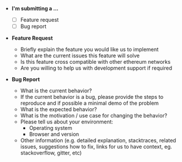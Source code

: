 * **I'm submitting a ...**
    - [ ] Feature request
    - [ ] Bug report

* **Feature Request**
    - Briefly explain the feature you would like us to implement
    - What are the current issues this feature will solve
    - Is this feature cross compatible with other ethereum networks
    - Are you willing to help us with development support if required

* **Bug Report**
    - What is the current behavior?
    - If the current behavior is a bug, please provide the steps to reproduce and if possible a minimal demo of the problem
    - What is the expected behavior?
    - What is the motivation / use case for changing the behavior?
    - Please tell us about your environment:
        - Operating system
        - Browser and version
    - Other information (e.g. detailed explanation, stacktraces, related issues, suggestions how to fix, links for us to have context, eg. stackoverflow, gitter, etc)

